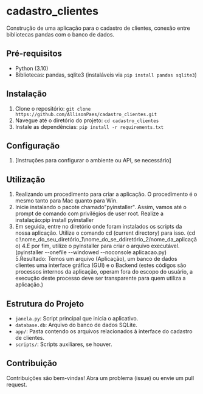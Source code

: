 # cadastro_clientes

Construção de uma aplicação para o cadastro de clientes, conexão entre bibliotecas pandas com o banco de dados.

## Pré-requisitos

- Python (3.10)
- Bibliotecas: pandas, sqlite3 (instaláveis via `pip install pandas sqlite3`)

## Instalação

1. Clone o repositório: `git clone https://github.com/AllisonPaes/cadastro_clientes.git`
2. Navegue até o diretório do projeto: `cd cadastro_clientes`
3. Instale as dependências: `pip install -r requirements.txt`

## Configuração

1. [Instruções para configurar o ambiente ou API, se necessário]

## Utilização

1. Realizando um procedimento para criar a aplicação. O procedimento é o mesmo tanto para Mac quanto para Win.
2. Inicie instalando o pacote chamado"pyinstaller". Assim, vamos até o prompt de comando com privilégios de user root. Realize a instalação:pip install pyinstaller
3. Em seguida, entre no diretório onde foram instalados os scripts da nossa aplicação. Utilize o comando cd (current directory) para isso. (cd c:\nome_do_seu_diretório_1\nome_do_se_ddiretório_2/nome_da_aplicação)
4.E por fim, utilize o pyinstaller para criar o arquivo executável. (pyinstaller --onefile --windowed --noconsole aplicacao.py)
5.Resultado: Temos um arquivo (Aplicação), um banco de dados clientes uma interface gráfica (GUI) e o Backend (estes códigos são processos internos da aplicação, operam fora do escopo do usuário, a execução deste processo deve ser transparente para quem utiliza a aplicação.)

## Estrutura do Projeto

- `janela.py`: Script principal que inicia o aplicativo.
- `database.db`: Arquivo do banco de dados SQLite.
- `app/`: Pasta contendo os arquivos relacionados à interface do cadastro de clientes.
- `scripts/`: Scripts auxiliares, se houver.

## Contribuição

Contribuições são bem-vindas! Abra um problema (issue) ou envie um pull request.





